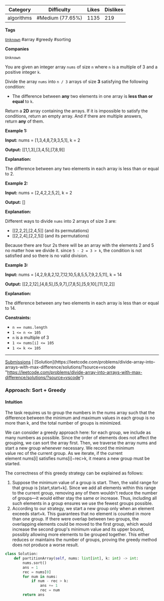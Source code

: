 
| Category   | Difficulty       | Likes | Dislikes |
| ---------- | ---------------- | ----- | -------- |
| algorithms | #Medium (77.65%) | 1135  | 219      |

**Tags**

[`Unknown`](https://leetcode.com/tag/Unknown?source=vscode "https://leetcode.com/tag/Unknown?source=vscode")  #array #greedy #sorting

**Companies**

`Unknown`

You are given an integer array `nums` of size `n` where `n` is a multiple of 3 and a positive integer `k`.

Divide the array `nums` into `n / 3` arrays of size **3** satisfying the following condition:

- The difference between **any** two elements in one array is **less than or equal** to `k`.

Return a **2D** array containing the arrays. If it is impossible to satisfy the conditions, return an empty array. And if there are multiple answers, return **any** of them.

**Example 1:**

**Input:** nums = [1,3,4,8,7,9,3,5,1], k = 2

**Output:** [[1,1,3],[3,4,5],[7,8,9]]

**Explanation:**

The difference between any two elements in each array is less than or equal to 2.

**Example 2:**

**Input:** nums = [2,4,2,2,5,2], k = 2

**Output:** []

**Explanation:**

Different ways to divide `nums` into 2 arrays of size 3 are:

- [[2,2,2],[2,4,5]] (and its permutations)
- [[2,2,4],[2,2,5]] (and its permutations)

Because there are four 2s there will be an array with the elements 2 and 5 no matter how we divide it. since `5 - 2 = 3 > k`, the condition is not satisfied and so there is no valid division.

**Example 3:**

**Input:** nums = [4,2,9,8,2,12,7,12,10,5,8,5,5,7,9,2,5,11], k = 14

**Output:** [[2,2,12],[4,8,5],[5,9,7],[7,8,5],[5,9,10],[11,12,2]]

**Explanation:**

The difference between any two elements in each array is less than or equal to 14.

**Constraints:**

- `n == nums.length`
- `1 <= n <= 105`
- `n` is a multiple of 3
- `1 <= nums[i] <= 105`
- `1 <= k <= 105`

---

[Submissions](https://leetcode.com/problems/divide-array-into-arrays-with-max-difference/submissions/?source=vscode "https://leetcode.com/problems/divide-array-into-arrays-with-max-difference/submissions/?source=vscode") | [Solution](https://leetcode.com/problems/divide-array-into-arrays-with-max-difference/solutions/?source=vscode "https://leetcode.com/problems/divide-array-into-arrays-with-max-difference/solutions/?source=vscode")

### Approach: Sort + Greedy

#### Intuition

The task requires us to group the numbers in the nums array such that the difference between the minimum and maximum values in each group is no more than k, and the total number of groups is minimized.

We can consider a greedy approach here: for each group, we include as many numbers as possible. Since the order of elements does not affect the grouping, we can sort the array first. Then, we traverse the array nums and start a new group whenever necessary. We record the minimum value rec of the current group. As we iterate, if the current element nums[i] satisfies nums[i]−rec>k, it means a new group must be started.

The correctness of this greedy strategy can be explained as follows:

1. Suppose the minimum value of a group is start. Then, the valid range for that group is [start,start+k]. Since we add all elements within this range to the current group, removing any of them wouldn't reduce the number of groups—it would either stay the same or increase. Thus, including all such elements in a group ensures we use the fewest groups possible.
2. According to our strategy, we start a new group only when an element exceeds start+k. This guarantees that no element is counted in more than one group. If there were overlap between two groups, the overlapping elements could be moved to the first group, which would increase the second group's minimum value and its upper bound, possibly allowing more elements to be grouped together. This either reduces or maintains the number of groups, proving the greedy method does not produce a worse result.

```python
class Solution:
    def partitionArray(self, nums: list[int], k: int) -> int:
        nums.sort()
        ans = 1
        rec = nums[0]
        for num in nums:
            if num - rec > k:
                ans += 1
                rec = num
        return ans
```

